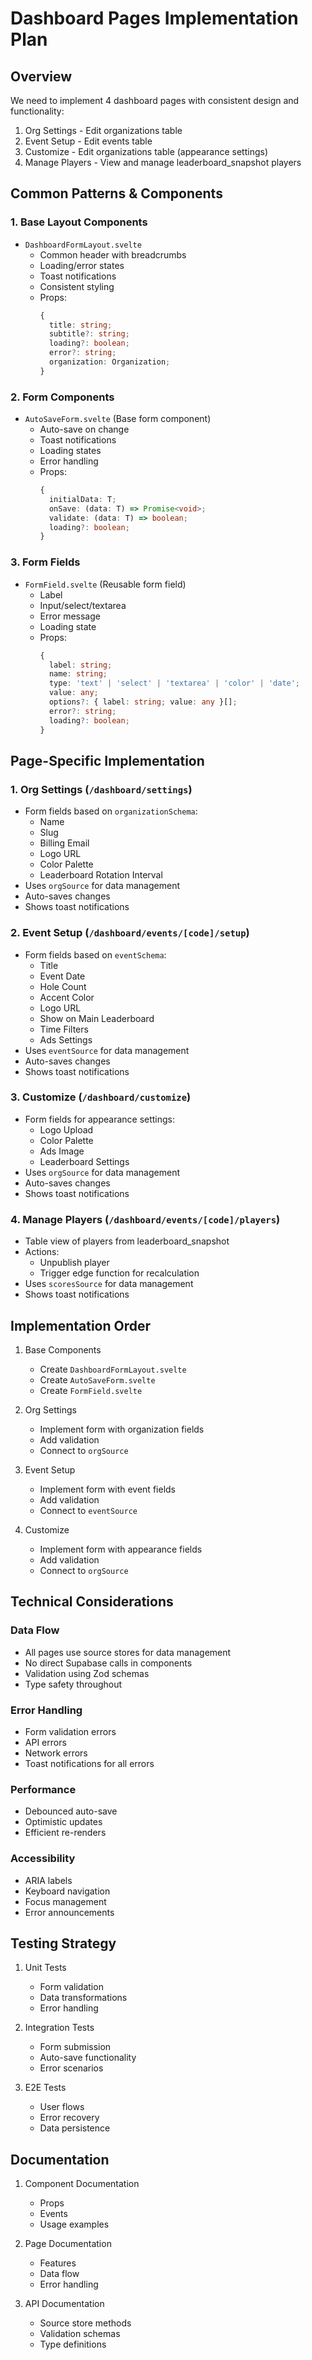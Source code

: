 # Dashboard Pages Implementation Plan

## Overview
We need to implement 4 dashboard pages with consistent design and functionality:
1. Org Settings - Edit organizations table
2. Event Setup - Edit events table
3. Customize - Edit organizations table (appearance settings)
4. Manage Players - View and manage leaderboard_snapshot players

## Common Patterns & Components

### 1. Base Layout Components
- `DashboardFormLayout.svelte`
  - Common header with breadcrumbs
  - Loading/error states
  - Toast notifications
  - Consistent styling
  - Props:
    ```typescript
    {
      title: string;
      subtitle?: string;
      loading?: boolean;
      error?: string;
      organization: Organization;
    }
    ```

### 2. Form Components
- `AutoSaveForm.svelte` (Base form component)
  - Auto-save on change
  - Toast notifications
  - Loading states
  - Error handling
  - Props:
    ```typescript
    {
      initialData: T;
      onSave: (data: T) => Promise<void>;
      validate: (data: T) => boolean;
      loading?: boolean;
    }
    ```

### 3. Form Fields
- `FormField.svelte` (Reusable form field)
  - Label
  - Input/select/textarea
  - Error message
  - Loading state
  - Props:
    ```typescript
    {
      label: string;
      name: string;
      type: 'text' | 'select' | 'textarea' | 'color' | 'date';
      value: any;
      options?: { label: string; value: any }[];
      error?: string;
      loading?: boolean;
    }
    ```

## Page-Specific Implementation

### 1. Org Settings (`/dashboard/settings`)
- Form fields based on `organizationSchema`:
  - Name
  - Slug
  - Billing Email
  - Logo URL
  - Color Palette
  - Leaderboard Rotation Interval
- Uses `orgSource` for data management
- Auto-saves changes
- Shows toast notifications

### 2. Event Setup (`/dashboard/events/[code]/setup`)
- Form fields based on `eventSchema`:
  - Title
  - Event Date
  - Hole Count
  - Accent Color
  - Logo URL
  - Show on Main Leaderboard
  - Time Filters
  - Ads Settings
- Uses `eventSource` for data management
- Auto-saves changes
- Shows toast notifications

### 3. Customize (`/dashboard/customize`)
- Form fields for appearance settings:
  - Logo Upload
  - Color Palette
  - Ads Image
  - Leaderboard Settings
- Uses `orgSource` for data management
- Auto-saves changes
- Shows toast notifications

### 4. Manage Players (`/dashboard/events/[code]/players`)
- Table view of players from leaderboard_snapshot
- Actions:
  - Unpublish player
  - Trigger edge function for recalculation
- Uses `scoresSource` for data management
- Shows toast notifications

## Implementation Order

1. Base Components
   - Create `DashboardFormLayout.svelte`
   - Create `AutoSaveForm.svelte`
   - Create `FormField.svelte`

2. Org Settings
   - Implement form with organization fields
   - Add validation
   - Connect to `orgSource`

3. Event Setup
   - Implement form with event fields
   - Add validation
   - Connect to `eventSource`

4. Customize
   - Implement form with appearance fields
   - Add validation
   - Connect to `orgSource`

## Technical Considerations

### Data Flow
- All pages use source stores for data management
- No direct Supabase calls in components
- Validation using Zod schemas
- Type safety throughout

### Error Handling
- Form validation errors
- API errors
- Network errors
- Toast notifications for all errors

### Performance
- Debounced auto-save
- Optimistic updates
- Efficient re-renders

### Accessibility
- ARIA labels
- Keyboard navigation
- Focus management
- Error announcements

## Testing Strategy

1. Unit Tests
   - Form validation
   - Data transformations
   - Error handling

2. Integration Tests
   - Form submission
   - Auto-save functionality
   - Error scenarios

3. E2E Tests
   - User flows
   - Error recovery
   - Data persistence

## Documentation

1. Component Documentation
   - Props
   - Events
   - Usage examples

2. Page Documentation
   - Features
   - Data flow
   - Error handling

3. API Documentation
   - Source store methods
   - Validation schemas
   - Type definitions 